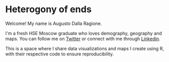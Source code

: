 # Heterogony of ends
Welcome! My name is Augusto Dalla Ragione. 

I'm a fresh HSE Moscow graduate who loves demography, geography and maps. You can follow me on [Twitter](https://twitter.com/AugustoRagione) or connect with me through [Linkedin](https://www.linkedin.com/in/augusto-dalla-ragione-2119271b1/).

This is a space where I share data visualizations and maps I create using R, with their respective code to ensure reproducibility. 

